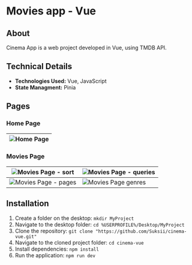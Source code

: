 # Movies app - Vue

## About
Cinema App is a web project developed in Vue, using TMDB API.

## Technical Details
- **Technologies Used:** Vue, JavaScript
- **State Managment:** Pinia

## Pages

### Home Page
| ![Home Page](https://github.com/user-attachments/assets/b54f59cb-1f1d-412a-b420-c5901997c06c) |
|---|

### Movies Page
| ![Movies Page - sort](https://github.com/user-attachments/assets/ee7b3576-8276-4b60-8b05-31c0b7d33790) | ![Movies Page - queries](https://github.com/user-attachments/assets/5715ed14-a63d-4d9e-8611-a87ccc6760e6) |
|---|---|
| ![Movies Page - pages](https://github.com/user-attachments/assets/ffabdeaa-2e2a-488a-b1fe-970f75d45c38) | ![Movies Page genres](https://github.com/user-attachments/assets/ba954e4a-b0db-4848-9220-679d6b85575d) |



## Installation
1. Create a folder on the desktop: `mkdir MyProject` 
2. Navigate to the desktop folder: `cd %USERPROFILE%/Desktop/MyProject`
3. Clone the repository: `git clone "https://github.com/Suksii/cinema-vue.git"`
4. Navigate to the cloned project folder: `cd cinema-vue`
5. Install dependencies: `npm install`
6. Run the application: `npm run dev`
